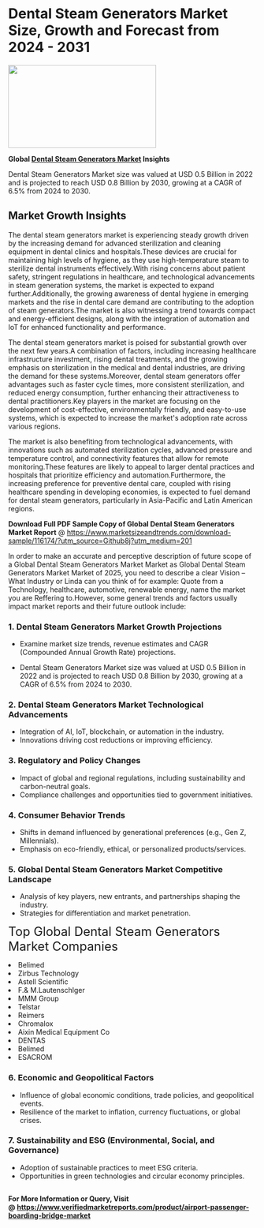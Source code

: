 <H1>Dental Steam Generators Market Size, Growth and Forecast from 2024 - 2031</H1><img class="aligncenter size-medium wp-image-584254" src="https://thirdeyenews.in/wp-content/uploads/2024/09/Global-Market-Research-300x168.jpeg" alt="" width="300" height="168" /><p><strong>Global&nbsp;<a href="https://www.marketsizeandtrends.com/download-sample/116174/?utm_source=Github8j?utm_medium=201">Dental Steam Generators Market</a> Insights</strong></p><p>Dental Steam Generators Market size was valued at USD 0.5 Billion in 2022 and is projected to reach USD 0.8 Billion by 2030, growing at a CAGR of 6.5% from 2024 to 2030.</p><p><h2>Market Growth Insights</h2> <p>The dental steam generators market is experiencing steady growth driven by the increasing demand for advanced sterilization and cleaning equipment in dental clinics and hospitals.These devices are crucial for maintaining high levels of hygiene, as they use high-temperature steam to sterilize dental instruments effectively.With rising concerns about patient safety, stringent regulations in healthcare, and technological advancements in steam generation systems, the market is expected to expand further.Additionally, the growing awareness of dental hygiene in emerging markets and the rise in dental care demand are contributing to the adoption of steam generators.The market is also witnessing a trend towards compact and energy-efficient designs, along with the integration of automation and IoT for enhanced functionality and performance.</p> <p>The dental steam generators market is poised for substantial growth over the next few years.A combination of factors, including increasing healthcare infrastructure investment, rising dental treatments, and the growing emphasis on sterilization in the medical and dental industries, are driving the demand for these systems.Moreover, dental steam generators offer advantages such as faster cycle times, more consistent sterilization, and reduced energy consumption, further enhancing their attractiveness to dental practitioners.Key players in the market are focusing on the development of cost-effective, environmentally friendly, and easy-to-use systems, which is expected to increase the market's adoption rate across various regions.</p> <p>The market is also benefiting from technological advancements, with innovations such as automated sterilization cycles, advanced pressure and temperature control, and connectivity features that allow for remote monitoring.These features are likely to appeal to larger dental practices and hospitals that prioritize efficiency and automation.Furthermore, the increasing preference for preventive dental care, coupled with rising healthcare spending in developing economies, is expected to fuel demand for dental steam generators, particularly in Asia-Pacific and Latin American regions.</p> <p><span class=""><strong>Download Full PDF Sample Copy of Global Dental Steam Generators Market Report</strong> @ <a href="https://www.marketsizeandtrends.com/download-sample/116174/?utm_source=Github8j?utm_medium=201" target="_blank">https://www.marketsizeandtrends.com/download-sample/116174/?utm_source=Github8j?utm_medium=201</a></span></p><p>In order to make an accurate and perceptive description of future scope of a Global&nbsp;Dental Steam Generators Market Market as Global&nbsp;Dental Steam Generators Market Market of 2025, you need to describe a clear Vision &ndash; What Industry or Linda can you think of for example: Quote from a Technology, healthcare, automotive, renewable energy, name the market you are Reffering to.However, some general trends and factors usually impact market reports and their future outlook include:</p><h3>1.&nbsp;<strong>Dental Steam Generators Market Growth Projections</strong></h3><ul><li>Examine market size trends, revenue estimates and CAGR (Compounded Annual Growth Rate) projections.</li><li><p>Dental Steam Generators Market size was valued at USD 0.5 Billion in 2022 and is projected to reach USD 0.8 Billion by 2030, growing at a CAGR of 6.5% from 2024 to 2030.</p></li></ul><h3>2.&nbsp;<strong>Dental Steam Generators Market Technological Advancements</strong></h3><ul><li>Integration of AI, IoT, blockchain, or automation in the industry.</li><li>Innovations driving cost reductions or improving efficiency.</li></ul><h3>3.&nbsp;<strong>Regulatory and Policy Changes</strong></h3><ul><li>Impact of global and regional regulations, including sustainability and carbon-neutral goals.</li><li>Compliance challenges and opportunities tied to government initiatives.</li></ul><h3>4.&nbsp;<strong>Consumer Behavior Trends</strong></h3><ul><li>Shifts in demand influenced by generational preferences (e.g., Gen Z, Millennials).</li><li>Emphasis on eco-friendly, ethical, or personalized products/services.</li></ul><h3>5.&nbsp;<strong>Global Dental Steam Generators Market Competitive Landscape</strong></h3><ul><li>Analysis of key players, new entrants, and partnerships shaping the industry.</li><li>Strategies for differentiation and market penetration.</li></ul><p data-pm-slice="1 1 []"><span style="color: inherit; font-family: inherit; font-size: 25px;">Top Global Dental Steam Generators Market Companies</span></p><div class="" data-test-id=""><p><li>Belimed</li><li> Zirbus Technology</li><li> Astell Scientific</li><li> F.& M.Lautenschlger</li><li> MMM Group</li><li> Telstar</li><li> Reimers</li><li> Chromalox</li><li> Aixin Medical Equipment Co</li><li> DENTAS</li><li> Belimed</li><li> ESACROM</li></p></div><h3>6.&nbsp;<strong>Economic and Geopolitical Factors</strong></h3><ul><li>Influence of global economic conditions, trade policies, and geopolitical events.</li><li>Resilience of the market to inflation, currency fluctuations, or global crises.</li></ul><h3>7.&nbsp;<strong>Sustainability and ESG (Environmental, Social, and Governance)</strong></h3><ul><li>Adoption of sustainable practices to meet ESG criteria.</li><li>Opportunities in green technologies and circular economy principles.</li></ul><h2><strong style="font-size: 14px;">For More Information or Query, Visit @&nbsp;</strong><a style="background-color: #ffffff; font-size: 14px;" href="https://www.marketsizeandtrends.com/report/dental-steam-generators-market/" target="_blank">https://www.verifiedmarketreports.com/product/airport-passenger-boarding-bridge-market</a></h2>